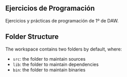 ## Ejercicios de Programación

Ejercicios y prácticas de programación de 1º de DAW.

## Folder Structure

The workspace contains two folders by default, where:

- `src`: the folder to maintain sources
- `lib`: the folder to maintain dependencies
- `bin`: the folder to maintain binaries
